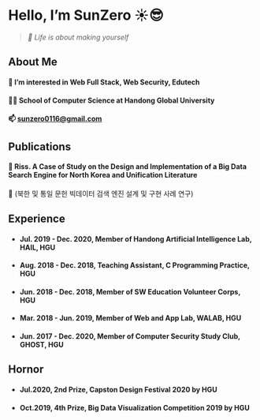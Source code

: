 Hello, I’m SunZero ☀️😎
=====
> _💎 Life is about making yourself_




About Me
-----
#### 🌱 I’m interested in Web Full Stack, Web Security, Edutech
#### 👨‍🎓 School of Computer Science at Handong Global University
#### 📫 sunzero0116@gmail.com




Publications
-----
#### 📝 Riss. A Case of Study on the Design and Implementation of a Big Data Search Engine for North Korea and Unification Literature

🔎 (북한 및 통일 문헌 빅데이터 검색 엔진 설계 및 구현 사례 연구)




Experience
-----
- #### Jul. 2019 - Dec. 2020, Member of Handong Artificial Intelligence Lab, HAIL, HGU
- #### Aug. 2018 - Dec. 2018, Teaching Assistant, C Programming Practice, HGU
- #### Jun. 2018 - Dec. 2018, Member of SW Education Volunteer Corps, HGU
- #### Mar. 2018 - Jun. 2019, Member of Web and App Lab, WALAB, HGU
- #### Jun. 2017 - Dec. 2020, Member of Computer Security Study Club, GHOST, HGU




Hornor
-----
- #### Jul.2020, 2nd Prize, Capston Design Festival 2020 by HGU
- #### Oct.2019, 4th Prize, Big Data Visualization Competition 2019 by HGU

<!---
0sunzero0/0sunzero0 is a ✨ special ✨ repository because its `README.md` (this file) appears on your GitHub profile.
You can click the Preview link to take a look at your changes.
--->
